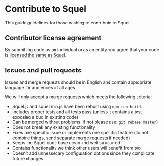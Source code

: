 # Contribute to Squel

This guide guidelines for those wishing to contribute to Squel.

## Contributor license agreement

By submitting code as an individual or as an entity you agree that your code is [licensed the same as Squel](README.md).

## Issues and pull requests

Issues and merge requests should be in English and contain appropriate language for audiences of all ages.

We will only accept a merge requests which meets the following criteria:

* Squel.js and squel.min.js have been rebuilt using `npm run build`.
* Includes proper tests and all tests pass (unless it contains a test exposing a bug in existing code)
* Can be merged without problems (if not please use: `git rebase master`)
* Does not break any existing functionality
* Fixes one specific issue or implements one specific feature (do not combine things, send separate merge requests if needed)
* Keeps the Squel code base clean and well structured
* Contains functionality we think other users will benefit from too
* Doesn't add unnessecary configuration options since they complicate future changes

